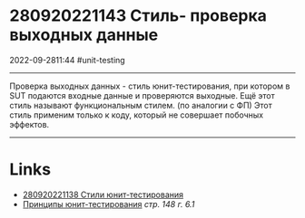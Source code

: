 # 280920221143 Стиль- проверка выходных данные
2022-09-2811:44
#unit-testing 
***
Проверка выходных данных - стиль юнит-тестирования, при котором в SUT подаются входные данные и проверяются выходные. Ещё этот стиль называют функциональным стилем. (по аналогии с ФП) Этот стиль применим только к коду, который не совершает побочных эффектов.
***
# Links
- [280920221138 Стили юнит-тестирования](280920221138%20Стили%20юнит-тестирования.md)
- [Принципы юнит-тестирования](Принципы%20юнит-тестирования.md) *стр. 148 г. 6.1*
